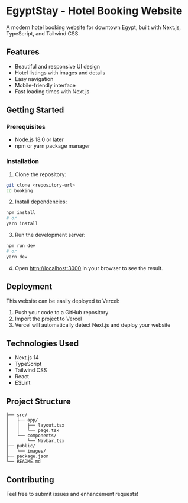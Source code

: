 # EgyptStay - Hotel Booking Website

A modern hotel booking website for downtown Egypt, built with Next.js, TypeScript, and Tailwind CSS.

## Features

- Beautiful and responsive UI design
- Hotel listings with images and details
- Easy navigation
- Mobile-friendly interface
- Fast loading times with Next.js

## Getting Started

### Prerequisites

- Node.js 18.0 or later
- npm or yarn package manager

### Installation

1. Clone the repository:
```bash
git clone <repository-url>
cd booking
```

2. Install dependencies:
```bash
npm install
# or
yarn install
```

3. Run the development server:
```bash
npm run dev
# or
yarn dev
```

4. Open [http://localhost:3000](http://localhost:3000) in your browser to see the result.

## Deployment

This website can be easily deployed to Vercel:

1. Push your code to a GitHub repository
2. Import the project to Vercel
3. Vercel will automatically detect Next.js and deploy your website

## Technologies Used

- Next.js 14
- TypeScript
- Tailwind CSS
- React
- ESLint

## Project Structure

```
├── src/
│   ├── app/
│   │   ├── layout.tsx
│   │   └── page.tsx
│   └── components/
│       └── Navbar.tsx
├── public/
│   └── images/
├── package.json
└── README.md
```

## Contributing

Feel free to submit issues and enhancement requests! 